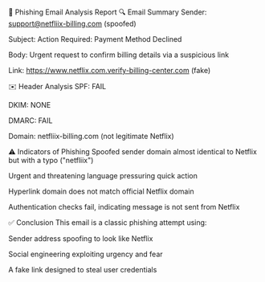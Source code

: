 📨 Phishing Email Analysis Report
🔍 Email Summary
Sender: support@netfliix-billing.com (spoofed)

Subject: Action Required: Payment Method Declined

Body: Urgent request to confirm billing details via a suspicious link

Link: https://www.netflix.com.verify-billing-center.com (fake)

✉️ Header Analysis
SPF: FAIL

DKIM: NONE

DMARC: FAIL

Domain: netfliix-billing.com (not legitimate Netflix)

⚠️ Indicators of Phishing
Spoofed sender domain almost identical to Netflix but with a typo ("netfliix")

Urgent and threatening language pressuring quick action

Hyperlink domain does not match official Netflix domain

Authentication checks fail, indicating message is not sent from Netflix

✅ Conclusion
This email is a classic phishing attempt using:

Sender address spoofing to look like Netflix

Social engineering exploiting urgency and fear

A fake link designed to steal user credentials
